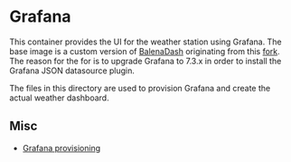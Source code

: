 # Grafana

This container provides the UI for the weather station using Grafana.
The base image is a custom version of [BalenaDash](https://github.com/balenalabs/balena-dash) originating from this [fork](https://github.com/hferentschik/balena-dash).
The reason for the for is to upgrade Grafana to 7.3.x in order to install the Grafana JSON datasource plugin.

The files in this directory are used to provision Grafana and create the actual weather dashboard.

## Misc

* [Grafana provisioning](https://grafana.com/docs/grafana/latest/administration/provisioning)
